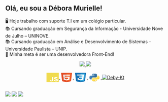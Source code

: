 ## Olá, eu sou a Débora Murielle!

🖥️ Hoje trabalho com suporte T.I em um colégio particular.<br>
📚 Cursando graduação em Segurança da Informação - Universidade Nove de Julho – UNINOVE.<br>
📚 Cursando graduação em Análise e Desenvolvimento de Sistemas - Universidade Paulista – UNIP.<br>
🎯 Minha meta é ser uma desenvolvedora Front-End!

<div align="center">
  <a href="https://github.com/murideby">
  <img height="180em" src="https://github-readme-stats.vercel.app/api?username=murideby&show_icons=true&theme=midnight-purple&include_all_commits=true&count_private=true"/>
  <img height="180em" src="https://github-readme-stats.vercel.app/api/top-langs/?username=murideby&layout=compact&langs_count=7&theme=midnight-purple"/>
</div>
<div align="center" style="display: inline_block"><br>
  <img align="center" alt="Deby-Js" height="30" width="40" src="https://raw.githubusercontent.com/devicons/devicon/master/icons/javascript/javascript-plain.svg">
  <img align="center" alt="Deby-HTML" height="30" width="40" src="https://raw.githubusercontent.com/devicons/devicon/master/icons/html5/html5-original.svg">
  <img align="center" alt="Deby-CSS" height="30" width="40" src="https://raw.githubusercontent.com/devicons/devicon/master/icons/css3/css3-original.svg">
  <img align="center" alt="Deby-Python" height="30" width="40" src="https://raw.githubusercontent.com/devicons/devicon/master/icons/python/python-original.svg">
  <img align="center" alt="Deby-Kt" height="30" width="40" src="https://cdn.jsdelivr.net/gh/devicons/devicon/icons/kotlin/kotlin-original.svg" />
  
</div>
  
 ##
 <a href="https://wa.me/5511954380800"><img src="https://img.shields.io/badge/WhatsApp-25D366?style=for-the-badge&logo=whatsapp&logoColor=white" target="_blank"></a>
  <a href = "mailto:debora123murielle@gmail.com"><img src="https://img.shields.io/badge/-Gmail-%23333?style=for-the-badge&logo=gmail&logoColor=white" target="_blank"></a>
  <a href="https://www.linkedin.com/in/d%C3%A9bora-murielle-62b5b9183/" target="_blank"><img src="https://img.shields.io/badge/-LinkedIn-%230077B5?style=for-the-badge&logo=linkedin&logoColor=white" target="_blank"></a> 
